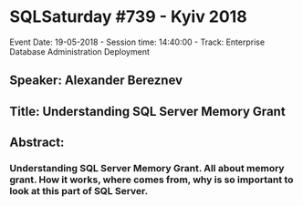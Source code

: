 # SQLSaturday #739 - Kyiv 2018
Event Date: 19-05-2018 - Session time: 14:40:00 - Track: Enterprise Database Administration  Deployment
## Speaker: Alexander Bereznev
## Title: Understanding SQL Server Memory Grant
## Abstract:
### Understanding SQL Server Memory Grant. All about memory grant. How it works, where comes from, why is so important to look at this part of SQL Server.
